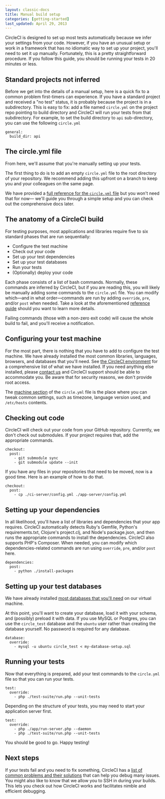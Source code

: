 ```yaml
---
layout: classic-docs
title: Manual build setup
categories: [getting-started]
last_updated: April 29, 2013
---
```


CircleCI is designed to set up most tests automatically because we infer your settings from your code.
However, if you have an unusual setup or work in a framework that has no idiomatic way to set up your project, you'll need to set it up manually.
Fortunately, this is a pretty straightforward procedure.
If you follow this guide, you should be running your tests in 20 minutes or less.

<h2 id="standard">Standard projects not inferred</h2>

Before we get into the details of a manual setup, here is a quick fix to a common problem first-timers can experience.
If you have a standard project and received a "no test" status, it is probably because the project is in a subdirectory.
This is easy to fix: add a file named `circle.yml` on the project repo pointing to build directory and
CircleCI will run your tests from that subdirectory.  For example, to set the build directory to `api`
sub-directory, you can use the following `circle.yml`

```
general:
  build_dir: api
```

<h2 id="yml">The circle.yml file</h2>

From here, we'll assume that you're manually setting up your tests.

The first thing to do is to add an empty `circle.yml` file to the root 
directory of your repository. We recommend adding this upfront on a branch to 
keep you and your colleagues on the same page.

We have provided a
[full reference for the `circle.yml` file](/docs/configuration)
but you won't need that for now&mdash;
we'll guide you through a simple setup and you can check out the comprehensive docs later.

<h2 id="overview">The anatomy of a CircleCI build</h2>

For testing purposes, most applications and libraries require five to six standard phases that are run sequentially:

*   Configure the test machine
*   Check out your code
*   Set up your test dependencies
*   Set up your test databases
*   Run your tests
*   (Optionally) deploy your code

Each phase consists of a list of bash commands.
Normally, these commands are inferred by CircleCI, but if you are reading this, you will likely be manually adding some commands to the
`circle.yml` file.
You can modify which&mdash;and in what order&mdash;commands are run by adding `override`,
`pre`, and/or `post` when needed.
Take a look at the aforementioned [reference guide](/docs/configuration)
should you want to learn more details.

Failing commands (those with a non-zero exit code) will cause the whole build to fail, and you'll receive a notification.

<h2 id="machine">Configuring your test machine</h2>

For the most part, there is nothing that you have to add to configure the test machine.
We have already installed the most common libraries, languages, browsers, and databases that you'll need.
See [the CircleCI environment](/docs/environment) for a comprehensive list of what we have installed.
If you need anything else installed, please [contact us](mailto:sayhi@circleci.com)
and CircleCI support should be able to accommodate you.
Be aware that for security reasons, we don't provide root access.

The [machine section](/docs/configuration#machine)
of the `circle.yml` file is the place where you can tweak common settings, such as timezone, language version used, and
`/etc/hosts` contents.

<h2 id="checkout">Checking out code</h2>

CircleCI will check out your code from your GitHub repository.
Currently, we don't check out submodules.
If your project requires that, add the appropriate commands.

```
checkout:
  post:
    - git submodule sync
    - git submodule update --init
```

If you have any files in your repositories that need to be moved, now is a good time.
Here is an example of how to do that.

```
checkout:
  post:
    - cp ./ci-server/config.yml ./app-server/config.yml
```

<h2 id="dependencies">Setting up your dependencies</h2>

In all likelihood, you'll have a list of libraries and dependencies that your app requires.
CircleCI automatically detects Ruby's Gemfile, Python's requirements.txt, Clojure's project.clj, and Node's package.json, and then runs the appropriate commands to install the dependencies.
CircleCI also supports PHP's Composer.
When needed, you can modify which dependencies-related commands are run using `override`,
`pre`, and/or `post` here.

```
dependencies:
  post:
    - python ./install-packages
```

<h2 id="databases">Setting up your test databases</h2>

We have already installed [most databases that you'll need](/docs/environment#databases)
on our virtual machine.

At this point, you'll want to create your database, load it with your schema, and (possibly) preload it with data.
If you use MySQL or Postgres, you can use the `circle_test`
database and the `ubuntu` user rather than creating the database yourself.
No password is required for any database.

```
database:
  override:
    - mysql -u ubuntu circle_test < my-database-setup.sql
```

<h2 id="tests">Running your tests</h2>

Now that everything is prepared, add your test commands to the
`circle.yml` file so that you can run your tests.

```
test:
  override:
    - php ./test-suite/run.php --unit-tests
```

Depending on the structure of your tests, you may need to start your application server first.

```
test:
  override:
    - php ./app/run-server.php --daemon
    - php ./test-suite/run.php --unit-tests
```

You should be good to go. Happy testing!

<h2 id="next">Next steps</h2>

If your tests fail and you need to fix something, CircleCI has a
[list of common problems and their solutions](/docs/troubleshooting)
that can help you debug many issues.
You might also like to know that we allow you to SSH in during your builds.
This lets you check out how CircleCI works and facilitates nimble and efficient debugging.
